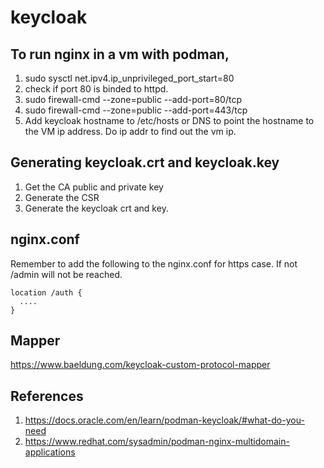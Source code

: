 # keycloak
## To run nginx in a vm with podman, 
1. sudo sysctl net.ipv4.ip_unprivileged_port_start=80
2. check if port 80 is binded to httpd.
3. sudo firewall-cmd --zone=public --add-port=80/tcp
4. sudo firewall-cmd --zone=public --add-port=443/tcp
5. Add keycloak hostname to /etc/hosts or DNS to point the hostname to the VM ip address. Do ip addr to find out the vm ip.

## Generating keycloak.crt and keycloak.key
1. Get the CA public and private key
2. Generate the CSR
3. Generate the keycloak crt and key.

## nginx.conf
Remember to add the following to the nginx.conf for https case. If not <keycloak>/admin will not be reached. 
```
location /auth {
  ....
}
``` 

## Mapper
https://www.baeldung.com/keycloak-custom-protocol-mapper

## References
1. https://docs.oracle.com/en/learn/podman-keycloak/#what-do-you-need
2. https://www.redhat.com/sysadmin/podman-nginx-multidomain-applications
